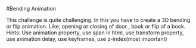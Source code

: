 #Bending Animation

This challenge is quite challenging.
In this you have to create a 3D bending or flip animation. Like, opening or closing of door , book or flip of a book.
Hints: Use animation property, use span in html, use transform property, use animation delay, use keyframes, use z-index(most important)
